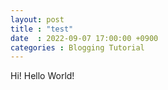 ```yaml
---
layout: post
title : "test"
date  : 2022-09-07 17:00:00 +0900
categories : Blogging Tutorial
---
```

Hi! Hello World!